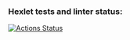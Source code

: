 ### Hexlet tests and linter status:
[![Actions Status](https://github.com/Julensio/frontend-project-44/actions/workflows/hexlet-check.yml/badge.svg)](https://github.com/Julensio/frontend-project-44/actions)